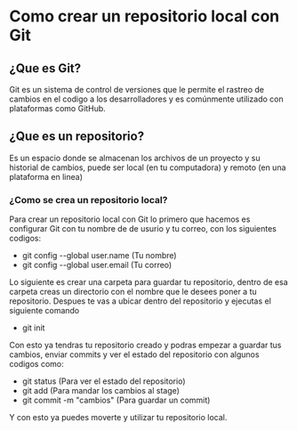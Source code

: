 # Como crear un repositorio local con Git

## ¿Que es Git?
Git es un sistema de control de versiones que le permite el rastreo de cambios en el codigo a los desarrolladores y es comúnmente utilizado con plataformas como GitHub.

## ¿Que es un repositorio?
Es un espacio donde se almacenan los archivos de un proyecto y su historial de cambios, puede ser local (en tu computadora) y remoto (en una plataforma en linea)

### ¿Como se crea un repositorio local?
Para crear un repositorio local con Git lo primero que hacemos es configurar Git con tu nombre de de usurio y tu correo, con los siguientes codigos:

- git config --global user.name (Tu nombre)
- git config --global user.email (Tu correo)

Lo siguiente es crear una carpeta para guardar tu repositorio, dentro de esa carpeta creas un directorio con el nombre que le desees poner a tu repositorio.
Despues te vas a ubicar dentro del repositorio y ejecutas el siguiente comando 

- git init

Con esto ya tendras tu repositorio creado y podras empezar a guardar tus cambios, enviar commits y ver el estado del repositorio con algunos codigos como:

- git status (Para ver el estado del repositorio)
- git add (Para mandar los cambios al stage)
- git commit -m "cambios" (Para guardar un commit)

Y con esto ya puedes moverte y utilizar tu repositorio local.
